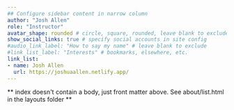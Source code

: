 ```yaml
---
## Configure sidebar content in narrow column
author: "Josh Allen"
role: "Instructor"
avatar_shape: rounded # circle, square, rounded, leave blank to exclude
show_social_links: true # specify social accounts in site config
#audio_link_label: "How to say my name" # leave blank to exclude
#link_list_label: "Interests" # bookmarks, elsewhere, etc.
link_list:
- name: Josh Allen
  url: https://joshuaallen.netlify.app/
---
```


** index doesn't contain a body, just front matter above.
See about/list.html in the layouts folder **